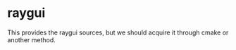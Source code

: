 # raygui

This provides the raygui sources, but we should acquire it through cmake or another method.
